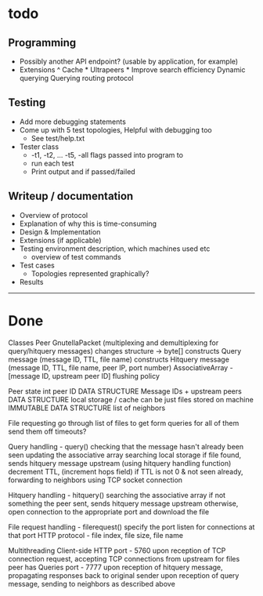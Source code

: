 # todo 

##  Programming 
- Possibly another API endpoint? (usable by application, for example) 
- Extensions
        ^ Cache
        * Ultrapeers
        * Improve search efficiency
        Dynamic querying
        Querying routing protocol

##  Testing
- Add more debugging statements 
- Come up with 5 test topologies, Helpful with debugging too 
  - See test/help.txt
- Tester class
  - -t1, -t2, ... -t5, -all flags passed into program to 
  - run each test 
  - Print output and if passed/failed 
        
    
##  Writeup / documentation 
- Overview of protocol 
- Explanation of why this is time-consuming
- Design & Implementation
- Extensions (if applicable) 
- Testing environment description, which machines used etc
   - overview of test commands 
- Test cases
   - Topologies represented graphically? 
- Results  

-------------------------------------------------------------------------
# Done 

Classes
    Peer
    GnutellaPacket (multiplexing and demultiplexing for query/hitquery messages)
        changes structure -> byte[]
        constructs Query message  (message ID, TTL, file name)
        constructs Hitquery message  (message ID, TTL, file name, peer IP, port number)
    AssociativeArray - [message ID, upstream peer ID]
        flushing policy

Peer state
    int peer ID
    DATA STRUCTURE Message IDs + upstream peers
    DATA STRUCTURE local storage / cache
        can be just files stored on machine
    IMMUTABLE DATA STRUCTURE list of neighbors

File requesting
    go through list of files to get
    form queries for all of them
    send them off
    timeouts?

Query handling - query()
    checking that the message hasn't already been seen
    updating the associative array
    searching local storage
        if file found, sends hitquery message upstream (using hitquery handling function)
    decrement TTL, (increment hops field)
    if TTL is not 0 & not seen already, forwarding to neighbors using TCP socket connection

Hitquery handling - hitquery()
    searching the associative array
    if not something the peer sent,
        sends hitquery message upstream
    otherwise, open connection to the appropriate port and download the file

File request handling - filerequest()
    specify the port
    listen for connections at that port
    HTTP protocol - file index, file size, file name

Multithreading
    Client-side
    HTTP port - 5760
        upon reception of TCP connection request, accepting TCP connections from upstream for files peer has
    Queries port - 7777
        upon reception of hitquery message, propagating responses back to original sender
        upon reception of query message, sending to neighbors as described above
